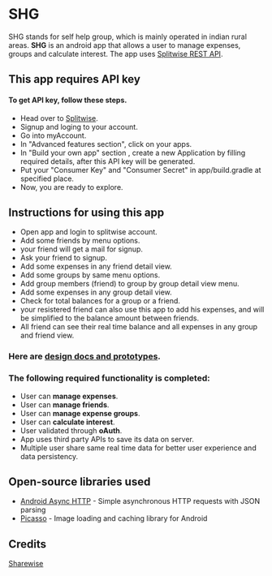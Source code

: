 
# SHG
SHG stands for self help group, which is mainly operated in indian rural areas.
**SHG** is an android app that allows a user to manage expenses, groups and calculate interest. The app uses [Splitwise REST API](http://dev.splitwise.com/).

## This app requires API key
#### To get API key, follow these steps.
* Head over to [Splitwise](http://splitwise.com/).
* Signup and loging to your account.
* Go into myAccount.
* In "Advanced features section", click on your apps.
* In "Build your own app" section , create a new Application by filling required details, after this API key will be generated.
* Put your "Consumer Key" and "Consumer Secret" in app/build.gradle at specified place.
* Now, you are ready to explore.

## Instructions for using this app
* Open app and login to splitwise account.
* Add some friends by menu options.
* your friend will get a mail for signup.
* Ask your friend to signup.
* Add some expenses in any friend detail view.
* Add some groups by same menu options.
* Add group members (friend) to group by group detail view menu.
* Add some expenses in any group detail view.
* Check for total balances for a group or a friend.
* your resistered friend can also use this app to add his expenses, and will be simplified to the balance amount between friends.
* All friend can see their real time balance and all expenses in any group and friend view. 

### Here are [design docs and prototypes](https://github.com/optimistanoop/SHG/tree/master/Design-Prototype). 

### The following **required** functionality is completed:

* User can **manage expenses**.
* User can **manage friends**.
* User can **manage expense groups**.
* User can **calculate interest**.
* User validated through **oAuth**.
* App uses third party APIs to save its data on server.
* Multiple user share same real time data for better user experience and data persistency. 

## Open-source libraries used

- [Android Async HTTP](https://github.com/loopj/android-async-http) - Simple asynchronous HTTP requests with JSON parsing
- [Picasso](http://square.github.io/picasso/) - Image loading and caching library for Android

## Credits
[Sharewise](https://github.com/sharewise/Sharewise)
